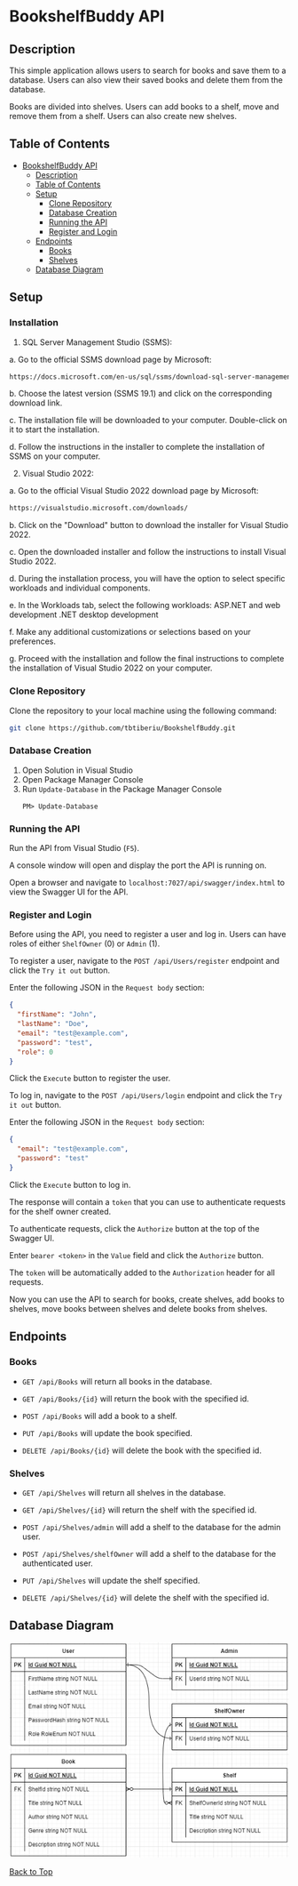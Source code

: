 # BookshelfBuddy API

## Description

This simple application allows users to search for books and save them to a database. Users can also view their saved books and delete them from the database.

Books are divided into shelves. Users can add books to a shelf, move and remove them from a shelf. Users can also create new shelves.

## Table of Contents

- [BookshelfBuddy API](#bookshelfbuddy-api)
  - [Description](#description)
  - [Table of Contents](#table-of-contents)
  - [Setup](#setup)
    - [Clone Repository](#clone-repository)
    - [Database Creation](#database-creation)
    - [Running the API](#running-the-api)
    - [Register and Login](#register-and-login)
  - [Endpoints](#endpoints)
    - [Books](#books)
    - [Shelves](#shelves)
  - [Database Diagram](#database-diagram)

## Setup

### Installation

1. SQL Server Management Studio (SSMS):

a. Go to the official SSMS download page by Microsoft:
```bash 
https://docs.microsoft.com/en-us/sql/ssms/download-sql-server-management-studio-ssms
```

b. Choose the latest version (SSMS 19.1) and click on the corresponding download link.

c. The installation file will be downloaded to your computer. Double-click on it to 
start the installation.

d. Follow the instructions in the installer to complete the installation of SSMS on your computer.

2. Visual Studio 2022:

a. Go to the official Visual Studio 2022 download page by Microsoft: 
```bash
https://visualstudio.microsoft.com/downloads/
````

b. Click on the "Download" button to download the installer for Visual Studio 2022.

c. Open the downloaded installer and follow the instructions to install Visual Studio 2022.

d. During the installation process, you will have the option to select specific workloads and individual components.

e. In the Workloads tab, select the following workloads:
ASP.NET and web development
.NET desktop development

f. Make any additional customizations or selections based on your preferences.

g. Proceed with the installation and follow the final instructions to complete the installation of Visual Studio 2022 on your computer.

### Clone Repository

Clone the repository to your local machine using the following command:

```bash
git clone https://github.com/tbtiberiu/BookshelfBuddy.git
```

### Database Creation

1. Open Solution in Visual Studio
2. Open Package Manager Console
3. Run `Update-Database` in the Package Manager Console
   ```
   PM> Update-Database
   ```

### Running the API

Run the API from Visual Studio (`F5`).

A console window will open and display the port the API is running on.

Open a browser and navigate to `localhost:7027/api/swagger/index.html` to view the Swagger UI for the API.

### Register and Login

Before using the API, you need to register a user and log in. Users can have roles of either `ShelfOwner` (0) or `Admin` (1).

To register a user, navigate to the `POST /api/Users/register` endpoint and click the `Try it out` button.

Enter the following JSON in the `Request body` section:

```json
{
  "firstName": "John",
  "lastName": "Doe",
  "email": "test@example.com",
  "password": "test",
  "role": 0
}
```

Click the `Execute` button to register the user.

To log in, navigate to the `POST /api/Users/login` endpoint and click the `Try it out` button.

Enter the following JSON in the `Request body` section:

```json
{
  "email": "test@example.com",
  "password": "test"
}
```

Click the `Execute` button to log in.

The response will contain a `token` that you can use to authenticate requests for the shelf owner created.

To authenticate requests, click the `Authorize` button at the top of the Swagger UI.

Enter `bearer <token>` in the `Value` field and click the `Authorize` button.

The `token` will be automatically added to the `Authorization` header for all requests.

Now you can use the API to search for books, create shelves, add books to shelves, move books between shelves and delete books from shelves.

## Endpoints

### Books

- `GET /api/Books` will return all books in the database.

- `GET /api/Books/{id}` will return the book with the specified id.

- `POST /api/Books` will add a book to a shelf.

- `PUT /api/Books` will update the book specified.

- `DELETE /api/Books/{id}` will delete the book with the specified id.

### Shelves

- `GET /api/Shelves` will return all shelves in the database.

- `GET /api/Shelves/{id}` will return the shelf with the specified id.

- `POST /api/Shelves/admin` will add a shelf to the database for the admin user.

- `POST /api/Shelves/shelfOwner` will add a shelf to the database for the authenticated user.

- `PUT /api/Shelves` will update the shelf specified.

- `DELETE /api/Shelves/{id}` will delete the shelf with the specified id.

## Database Diagram

![Database Diagram](./BookshelfBuddyDBDiagram.png)

[Back to Top](#bookshelfbuddy-api)
